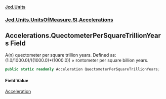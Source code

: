 #### [Jcd.Units](index.md 'index')
### [Jcd.Units.UnitsOfMeasure.SI](Jcd.Units.UnitsOfMeasure.SI.md 'Jcd.Units.UnitsOfMeasure.SI').[Accelerations](Accelerations.md 'Jcd.Units.UnitsOfMeasure.SI.Accelerations')

## Accelerations.QuectometerPerSquareTrillionYears Field

A(n) quectometer per square trillion years. Defined as: (1.0/1000.0)/((1000.0)*(1000.0)) × rontometer per square billion years.

```csharp
public static readonly Acceleration QuectometerPerSquareTrillionYears;
```

#### Field Value
[Acceleration](Acceleration.md 'Jcd.Units.UnitTypes.Acceleration')
